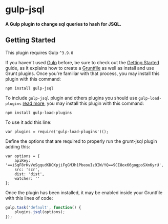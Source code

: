 # gulp-jsql
#### A Gulp plugin to change sql queries to hash for JSQL.

## Getting Started
This plugin requires Gulp `^3.9.0`

If you haven't used [Gulp](http://gulpjs.com/) before, be sure to check out the [Getting Started](https://github.com/gulpjs/gulp/blob/v3.9.1/docs/getting-started.md) guide, as it explains how to create a [Gruntfile](https://github.com/gulpjs/gulp/blob/v3.9.1/docs/getting-started.md) as well as install and use Grunt plugins. Once you're familiar with that process, you may install this plugin with this command:

```shell
npm install gulp-jsql
```
To include `gulp-jsql` plugin and others plugins you should use `gulp-load-plugins` [read more](https://www.npmjs.com/package/gulp-load-plugins), you may install this plugin with this command:
```shell
npm install gulp-load-plugins
```
To use it add this line:
```shell
var plugins = require('gulp-load-plugins')();
```
Define the options that are required to properly run the grunt-jsql plugin adding this:
```shell
var options = {
    apiKey: '==iSqF8rKvVeSgqudKDOXpjiFgGMJh1PbeouIz9IW/YQ==9CI8ox66gogpoSXm6yrU',
    src: 'scr',
    dist: 'dist',
    watcher: ''
};
```
Once the plugin has been installed, it may be enabled inside your Gruntfile with this lines of code:

```js
gulp.task('default', function() {
    plugins.jsql(options);
});
```
